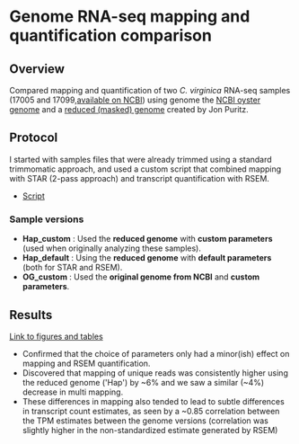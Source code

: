 # Genome RNA-seq mapping and quantification comparison

## Overview  
Compared mapping and quantification of two *C. virginica* RNA-seq samples (17005 and 17099,[available on NCBI](https://www.ncbi.nlm.nih.gov/bioproject/PRJNA594029/)) using genome the [NCBI oyster genome](https://www.ncbi.nlm.nih.gov/assembly/GCF_002022765.2) and a [reduced (masked) genome](https://drive.google.com/drive/folders/1FaXeY5ZA6UfaxxyVA2dwEUrX3unlwwo8) created by Jon Puritz.

## Protocol   
I started with samples files that were already trimmed using a standard trimmomatic approach, and used a custom script that combined mapping with STAR (2-pass approach) and transcript quantification with RSEM.
* [Script](https://github.com/adowneywall/updatedOysterTranscriptomeMappingComparison/blob/master/src/shell/MappingAndQuantificationScript_V1.sh)

### Sample versions
* **Hap_custom** : Used the **reduced genome** with **custom parameters** (used when originally analyzing these samples).
* **Hap_default** : Using the **reduced genome** with **default parameters** (both for STAR and RSEM).
* **OG_custom** : Used the **original genome from NCBI** and **custom parameters**.

## Results 

[Link to figures and tables](https://github.com/adowneywall/updatedOysterTranscriptomeMappingComparison/blob/master/src/twoSample_OutputSummary.md)

* Confirmed that the choice of parameters only had a minor(ish) effect on mapping and RSEM quantification.
* Discovered that mapping of unique reads was consistently higher using the reduced genome ('Hap') by ~6% and we saw a similar (~4%) decrease in multi mapping.
* These differences in mapping also tended to lead to subtle differences in transcript count estimates, as seen by a ~0.85 correlation between the TPM estimates between the genome versions (correlation was slightly higher in the non-standardized estimate generated by RSEM)
